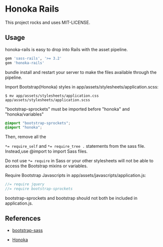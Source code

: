 # Honoka Rails

This project rocks and uses MIT-LICENSE.

## Usage

honoka-rails is easy to drop into Rails with the asset pipeline.

```rb
gem 'sass-rails', '>= 3.2'
gem 'honoka-rails'
```

bundle install and restart your server to make the files available through the pipeline.

Import Bootstrap(Honoka) styles in app/assets/stylesheets/application.scss:

```
$ mv app/assets/stylesheets/application.css app/assets/stylesheets/application.scss
```

"bootstrap-sprockets" must be imported before "honoka" and "honoka/variables"

```scss
@import "bootstrap-sprockets";
@import "honoka";
```

Then, remove all the

``*= require_self`` and ``*= require_tree .`` statements from the sass file. Instead,use @import to import Sass files.

Do not use ``*= require`` in Sass or your other stylesheets will not be able to access the Bootstrap mixins or variables.

Require Bootstrap Javascripts in app/assets/javascripts/application.js:

```js
//= require jquery
//= require bootstrap-sprockets
```

bootstrap-sprockets and bootstrap should not both be included in application.js.

## References

 * [bootstrap-sass](https://github.com/twbs/bootstrap-sass)

 * [Honoka](https://github.com/windyakin/Honoka)
